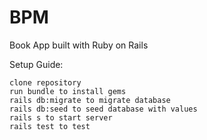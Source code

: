 # BPM

Book App built with Ruby on Rails

Setup Guide:

```
clone repository
run bundle to install gems
rails db:migrate to migrate database
rails db:seed to seed database with values
rails s to start server
rails test to test
```

